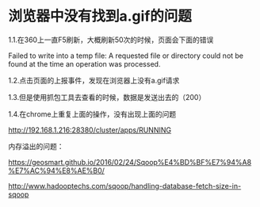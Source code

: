 # 浏览器中没有找到a.gif的问题

1.1.在360上一直F5刷新，大概刷新50次的时候，页面会下面的错误

Failed to write into a temp file: A requested file or directory could not be found at the time an operation was processed.


1.2.点击页面的上报事件，发现在浏览器上没有a.gif请求

1.3.但是使用抓包工具去查看的时候，数据是发送出去的（200）


1.4.在chrome上重复上面的操作，没有出现上面的问题



http://192.168.1.216:28380/cluster/apps/RUNNING

内存溢出的问题：

https://geosmart.github.io/2016/02/24/Sqoop%E4%BD%BF%E7%94%A8%E7%AC%94%E8%AE%B0/

http://www.hadooptechs.com/sqoop/handling-database-fetch-size-in-sqoop